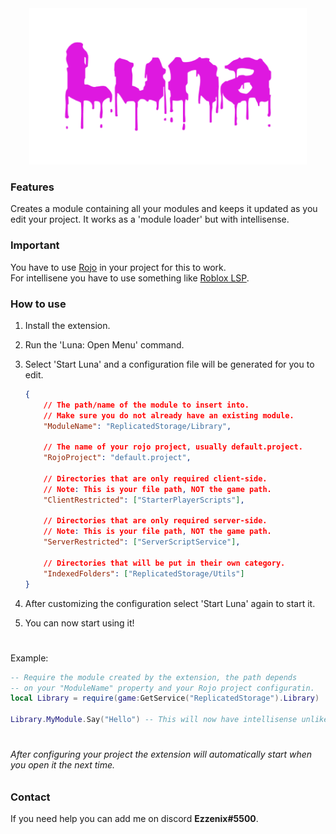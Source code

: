 <div align="center">
	<img src="assets/Luna.png" alt="Luna" height="250">
</div>

### Features
Creates a module containing all your modules and keeps it updated as you edit your project. It works as a 'module loader' but with intellisense.

### Important
You have to use [Rojo](https://rojo.space/) in your project for this to work.\
For intellisene you have to use something like [Roblox LSP](https://github.com/NightrainsRbx/RobloxLsp).

### How to use

1. Install the extension.
2. Run the 'Luna: Open Menu' command.
3. Select 'Start Luna' and a configuration file will be generated for you to edit.

	```json
    {
        // The path/name of the module to insert into.
        // Make sure you do not already have an existing module.
        "ModuleName": "ReplicatedStorage/Library",

        // The name of your rojo project, usually default.project.
        "RojoProject": "default.project",

        // Directories that are only required client-side.
        // Note: This is your file path, NOT the game path.
        "ClientRestricted": ["StarterPlayerScripts"],

        // Directories that are only required server-side.
        // Note: This is your file path, NOT the game path.
        "ServerRestricted": ["ServerScriptService"],

        // Directories that will be put in their own category.
        "IndexedFolders": ["ReplicatedStorage/Utils"]
    }
    ```
4. After customizing the configuration select 'Start Luna' again to start it.
5. You can now start using it!

#
Example:

```lua
-- Require the module created by the extension, the path depends
-- on your "ModuleName" property and your Rojo project configuratin.
local Library = require(game:GetService("ReplicatedStorage").Library)

Library.MyModule.Say("Hello") -- This will now have intellisense unlike 'normal' module loaders.
```

#
###### After configuring your project the extension will automatically start when you open it the next time.


### Contact

If you need help you can add me on discord **Ezzenix#5500**.